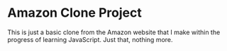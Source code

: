 # Amazon Clone Project

This is just a basic clone from the Amazon website that I make within the progress of learning JavaScript.
Just that, nothing more.

